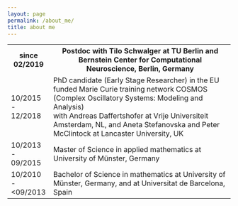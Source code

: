 ```yaml
---
layout: page
permalink: /about_me/
title: about me
---
```



<table class="tg">
  <tr>
    <th>since<br/>02/2019</th>
    <th>Postdoc with Tilo Schwalger at TU Berlin and Bernstein Center for Computational Neuroscience, Berlin, Germany</th>
  </tr>
  <tr>
    <td>10/2015 -<br/>12/2018</td>
    <td>PhD candidate (Early Stage Researcher) in the EU funded Marie Curie training network COSMOS (Complex Oscillatory Systems: Modeling and Analysis)<br>with Andreas Daffertshofer at Vrije Universiteit Amsterdam, NL, and Aneta Stefanovska and Peter McClintock at Lancaster University, UK</td>
  </tr>
  <tr>
    <td>10/2013 -<br/>09/2015</td>
    <td>Master of Science in applied mathematics at University of Münster, Germany</td>
  </tr>
  <tr>
    <td>10/2010 -<br/> <09/2013</td>
    <td>Bachelor of Science in mathematics at University of Münster, Germany, and at Universitat de Barcelona, Spain</td>
  </tr>
</table>

